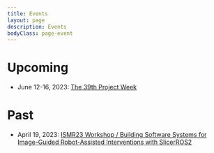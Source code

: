 ```yaml
---
title: Events
layout: page
description: Events
bodyClass: page-event
---
```


# Upcoming
- June 12-16, 2023: [The 39th Project Week](https://projectweek.na-mic.org/PW39_2023_Montreal/) 

# Past
- April 19, 2023: [ISMR23 Workshop / Building Software Systems for Image-Guided Robot-Assisted Interventions with SlicerROS2](https://rosmed.github.io/ismr2023/index)





 



